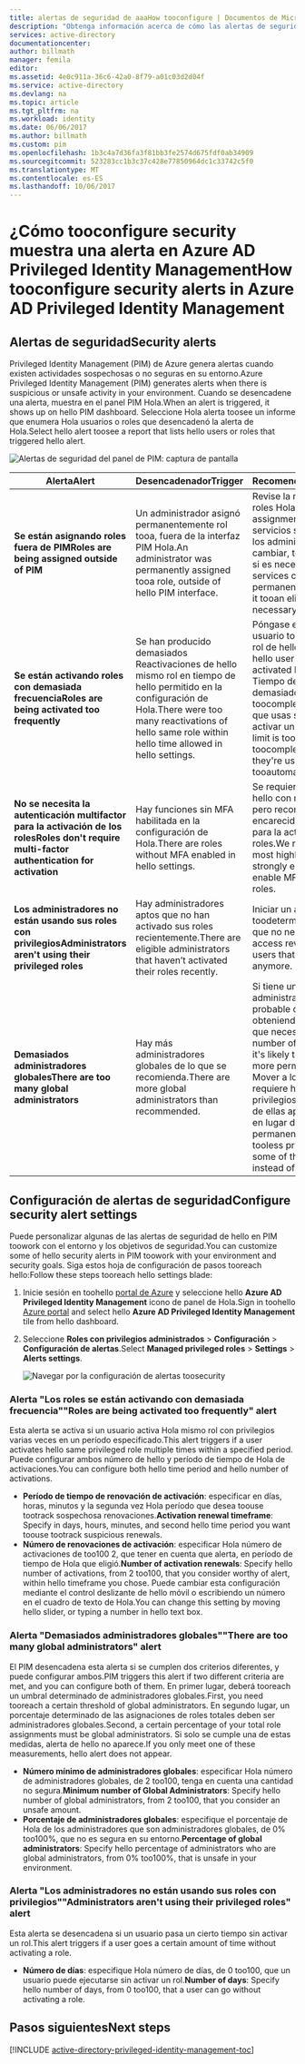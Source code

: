 ```yaml
---
title: alertas de seguridad de aaaHow tooconfigure | Documentos de Microsoft
description: "Obtenga información acerca de cómo las alertas de seguridad tooconfigure de extensión de Privileged Identity Management de Azure."
services: active-directory
documentationcenter: 
author: billmath
manager: femila
editor: 
ms.assetid: 4e0c911a-36c6-42a0-8f79-a01c03d2d04f
ms.service: active-directory
ms.devlang: na
ms.topic: article
ms.tgt_pltfrm: na
ms.workload: identity
ms.date: 06/06/2017
ms.author: billmath
ms.custom: pim
ms.openlocfilehash: 1b3c4a7d36fa3f81bb3fe2574d675fdf0ab34909
ms.sourcegitcommit: 523283cc1b3c37c428e77850964dc1c33742c5f0
ms.translationtype: MT
ms.contentlocale: es-ES
ms.lasthandoff: 10/06/2017
---
```

# <a name="how-tooconfigure-security-alerts-in-azure-ad-privileged-identity-management"></a><span data-ttu-id="7d4e5-103">¿Cómo tooconfigure security muestra una alerta en Azure AD Privileged Identity Management</span><span class="sxs-lookup"><span data-stu-id="7d4e5-103">How tooconfigure security alerts in Azure AD Privileged Identity Management</span></span>
## <a name="security-alerts"></a><span data-ttu-id="7d4e5-104">Alertas de seguridad</span><span class="sxs-lookup"><span data-stu-id="7d4e5-104">Security alerts</span></span>
<span data-ttu-id="7d4e5-105">Privileged Identity Management (PIM) de Azure genera alertas cuando existen actividades sospechosas o no seguras en su entorno.</span><span class="sxs-lookup"><span data-stu-id="7d4e5-105">Azure Privileged Identity Management (PIM) generates alerts when there is suspicious or unsafe activity in your environment.</span></span> <span data-ttu-id="7d4e5-106">Cuando se desencadene una alerta, muestra en el panel PIM Hola.</span><span class="sxs-lookup"><span data-stu-id="7d4e5-106">When an alert is triggered, it shows up on hello PIM dashboard.</span></span> <span data-ttu-id="7d4e5-107">Seleccione Hola alerta toosee un informe que enumera Hola usuarios o roles que desencadenó la alerta de Hola.</span><span class="sxs-lookup"><span data-stu-id="7d4e5-107">Select hello alert toosee a report that lists hello users or roles that triggered hello alert.</span></span>

![Alertas de seguridad del panel de PIM: captura de pantalla][1]

| <span data-ttu-id="7d4e5-109">Alerta</span><span class="sxs-lookup"><span data-stu-id="7d4e5-109">Alert</span></span> | <span data-ttu-id="7d4e5-110">Desencadenador</span><span class="sxs-lookup"><span data-stu-id="7d4e5-110">Trigger</span></span> | <span data-ttu-id="7d4e5-111">Recomendación</span><span class="sxs-lookup"><span data-stu-id="7d4e5-111">Recommendation</span></span> |
| --- | --- | --- |
| <span data-ttu-id="7d4e5-112">**Se están asignando roles fuera de PIM**</span><span class="sxs-lookup"><span data-stu-id="7d4e5-112">**Roles are being assigned outside of PIM**</span></span> |<span data-ttu-id="7d4e5-113">Un administrador asignó permanentemente rol tooa, fuera de la interfaz PIM Hola.</span><span class="sxs-lookup"><span data-stu-id="7d4e5-113">An administrator was permanently assigned tooa role, outside of hello PIM interface.</span></span> |<span data-ttu-id="7d4e5-114">Revise la nueva asignación de roles Hola.</span><span class="sxs-lookup"><span data-stu-id="7d4e5-114">Review hello new role assignment.</span></span> <span data-ttu-id="7d4e5-115">Dado que otros servicios solo pueden asignar a los administradores permanentes, cambiar, tooan elegible asignación si es necesario.</span><span class="sxs-lookup"><span data-stu-id="7d4e5-115">Since other services can only assign permanent administrators, change it tooan eligible assignment if necessary.</span></span> |
| <span data-ttu-id="7d4e5-116">**Se están activando roles con demasiada frecuencia**</span><span class="sxs-lookup"><span data-stu-id="7d4e5-116">**Roles are being activated too frequently**</span></span> |<span data-ttu-id="7d4e5-117">Se han producido demasiados Reactivaciones de hello mismo rol en tiempo de hello permitido en la configuración de Hola.</span><span class="sxs-lookup"><span data-stu-id="7d4e5-117">There were too many reactivations of hello same role within hello time allowed in hello settings.</span></span> |<span data-ttu-id="7d4e5-118">Póngase en contacto con hello usuario toosee ¿por qué activó el rol de hello tantas veces.</span><span class="sxs-lookup"><span data-stu-id="7d4e5-118">Contact hello user toosee why they have activated hello role so many times.</span></span> <span data-ttu-id="7d4e5-119">Tiempo de hello quizás límite es demasiado corto para ellos toocomplete sus tareas, o quizás que usas scripts tooautomatically activar un rol.</span><span class="sxs-lookup"><span data-stu-id="7d4e5-119">Maybe hello time limit is too short for them toocomplete their tasks, or maybe they're using scripts tooautomatically activate a role.</span></span> |
| <span data-ttu-id="7d4e5-120">**No se necesita la autenticación multifactor para la activación de los roles**</span><span class="sxs-lookup"><span data-stu-id="7d4e5-120">**Roles don't require multi-factor authentication for activation**</span></span> |<span data-ttu-id="7d4e5-121">Hay funciones sin MFA habilitada en la configuración de Hola.</span><span class="sxs-lookup"><span data-stu-id="7d4e5-121">There are roles without MFA enabled in hello settings.</span></span> |<span data-ttu-id="7d4e5-122">Se requiere MFA para los roles de hello con más altos privilegiada, pero recomendamos encarecidamente que habilite MFA para la activación de todos los roles.</span><span class="sxs-lookup"><span data-stu-id="7d4e5-122">We require MFA for hello most highly privileged roles, but strongly encourage that you enable MFA for activation of all roles.</span></span> |
| <span data-ttu-id="7d4e5-123">**Los administradores no están usando sus roles con privilegios**</span><span class="sxs-lookup"><span data-stu-id="7d4e5-123">**Administrators aren't using their privileged roles**</span></span> |<span data-ttu-id="7d4e5-124">Hay administradores aptos que no han activado sus roles recientemente.</span><span class="sxs-lookup"><span data-stu-id="7d4e5-124">There are eligible administrators that haven’t activated their roles recently.</span></span> |<span data-ttu-id="7d4e5-125">Iniciar un acceso revisión toodetermine Hola a los usuarios que no necesitan acceso.</span><span class="sxs-lookup"><span data-stu-id="7d4e5-125">Start an access review toodetermine hello users that don't need access anymore.</span></span> |
| <span data-ttu-id="7d4e5-126">**Demasiados administradores globales**</span><span class="sxs-lookup"><span data-stu-id="7d4e5-126">**There are too many global administrators**</span></span> |<span data-ttu-id="7d4e5-127">Hay más administradores globales de lo que se recomienda.</span><span class="sxs-lookup"><span data-stu-id="7d4e5-127">There are more global administrators than recommended.</span></span> |<span data-ttu-id="7d4e5-128">Si tiene un gran número de administradores globales, es probable que los usuarios estén obteniendo más permisos de los que necesitan.</span><span class="sxs-lookup"><span data-stu-id="7d4e5-128">If you have a high number of global administrators, it's likely that users are getting more permissions than they need.</span></span> <span data-ttu-id="7d4e5-129">Mover a los usuarios que no requiere herramientas con privilegios roles, o realizar algunas de ellas aptos para su rol de hello en lugar de asignados permanentemente.</span><span class="sxs-lookup"><span data-stu-id="7d4e5-129">Move users tooless privileged roles, or make some of them eligible for hello role instead of permanently assigned.</span></span> |

## <a name="configure-security-alert-settings"></a><span data-ttu-id="7d4e5-130">Configuración de alertas de seguridad</span><span class="sxs-lookup"><span data-stu-id="7d4e5-130">Configure security alert settings</span></span>
<span data-ttu-id="7d4e5-131">Puede personalizar algunas de las alertas de seguridad de hello en PIM toowork con el entorno y los objetivos de seguridad.</span><span class="sxs-lookup"><span data-stu-id="7d4e5-131">You can customize some of hello security alerts in PIM toowork with your environment and security goals.</span></span> <span data-ttu-id="7d4e5-132">Siga estos hoja de configuración de pasos tooreach hello:</span><span class="sxs-lookup"><span data-stu-id="7d4e5-132">Follow these steps tooreach hello settings blade:</span></span>

1. <span data-ttu-id="7d4e5-133">Inicie sesión en toohello [portal de Azure](https://portal.azure.com/) y seleccione hello **Azure AD Privileged Identity Management** icono de panel de Hola.</span><span class="sxs-lookup"><span data-stu-id="7d4e5-133">Sign in toohello [Azure portal](https://portal.azure.com/) and select hello **Azure AD Privileged Identity Management** tile from hello dashboard.</span></span>
2. <span data-ttu-id="7d4e5-134">Seleccione **Roles con privilegios administrados** > **Configuración** > **Configuración de alertas**.</span><span class="sxs-lookup"><span data-stu-id="7d4e5-134">Select **Managed privileged roles** > **Settings** > **Alerts settings**.</span></span>
   
    ![Navegar por la configuración de alertas toosecurity][2]

### <a name="roles-are-being-activated-too-frequently-alert"></a><span data-ttu-id="7d4e5-136">Alerta "Los roles se están activando con demasiada frecuencia"</span><span class="sxs-lookup"><span data-stu-id="7d4e5-136">"Roles are being activated too frequently" alert</span></span>
<span data-ttu-id="7d4e5-137">Esta alerta se activa si un usuario activa Hola mismo rol con privilegios varias veces en un período especificado.</span><span class="sxs-lookup"><span data-stu-id="7d4e5-137">This alert triggers if a user activates hello same privileged role multiple times within a specified period.</span></span> <span data-ttu-id="7d4e5-138">Puede configurar ambos número de hello y período de tiempo de Hola de activaciones.</span><span class="sxs-lookup"><span data-stu-id="7d4e5-138">You can configure both hello time period and hello number of activations.</span></span>

* <span data-ttu-id="7d4e5-139">**Período de tiempo de renovación de activación**: especificar en días, horas, minutos y la segunda vez Hola período que desea toouse tootrack sospechosa renovaciones.</span><span class="sxs-lookup"><span data-stu-id="7d4e5-139">**Activation renewal timeframe**: Specify in days, hours, minutes, and second hello time period you want toouse tootrack suspicious renewals.</span></span>
* <span data-ttu-id="7d4e5-140">**Número de renovaciones de activación**: especificar Hola número de activaciones de too100 2, que tener en cuenta que alerta, en período de tiempo de Hola que eligió.</span><span class="sxs-lookup"><span data-stu-id="7d4e5-140">**Number of activation renewals**: Specify hello number of activations, from 2 too100, that you consider worthy of alert, within hello timeframe you chose.</span></span> <span data-ttu-id="7d4e5-141">Puede cambiar esta configuración mediante el control deslizante de hello móvil o escribiendo un número en el cuadro de texto de Hola.</span><span class="sxs-lookup"><span data-stu-id="7d4e5-141">You can change this setting by moving hello slider, or typing a number in hello text box.</span></span>

### <a name="there-are-too-many-global-administrators-alert"></a><span data-ttu-id="7d4e5-142">Alerta "Demasiados administradores globales"</span><span class="sxs-lookup"><span data-stu-id="7d4e5-142">"There are too many global administrators" alert</span></span>
<span data-ttu-id="7d4e5-143">El PIM desencadena esta alerta si se cumplen dos criterios diferentes, y puede configurar ambos.</span><span class="sxs-lookup"><span data-stu-id="7d4e5-143">PIM triggers this alert if two different criteria are met, and you can configure both of them.</span></span> <span data-ttu-id="7d4e5-144">En primer lugar, deberá tooreach un umbral determinado de administradores globales.</span><span class="sxs-lookup"><span data-stu-id="7d4e5-144">First, you need tooreach a certain threshold of global administrators.</span></span> <span data-ttu-id="7d4e5-145">En segundo lugar, un porcentaje determinado de las asignaciones de roles totales deben ser administradores globales.</span><span class="sxs-lookup"><span data-stu-id="7d4e5-145">Second, a certain percentage of your total role assignments must be global administrators.</span></span> <span data-ttu-id="7d4e5-146">Si solo se cumple una de estas medidas, alerta de hello no aparece.</span><span class="sxs-lookup"><span data-stu-id="7d4e5-146">If you only meet one of these measurements, hello alert does not appear.</span></span>  

* <span data-ttu-id="7d4e5-147">**Número mínimo de administradores globales**: especificar Hola número de administradores globales, de 2 too100, tenga en cuenta una cantidad no segura.</span><span class="sxs-lookup"><span data-stu-id="7d4e5-147">**Minimum number of Global Administrators**: Specify hello number of global administrators, from 2 too100, that you consider an unsafe amount.</span></span>
* <span data-ttu-id="7d4e5-148">**Porcentaje de administradores globales**: especifique el porcentaje de Hola de los administradores que son administradores globales, de 0% too100%, que no es segura en su entorno.</span><span class="sxs-lookup"><span data-stu-id="7d4e5-148">**Percentage of global administrators**: Specify hello percentage of administrators who are global administrators, from 0% too100%, that is unsafe in your environment.</span></span>

### <a name="administrators-arent-using-their-privileged-roles-alert"></a><span data-ttu-id="7d4e5-149">Alerta "Los administradores no están usando sus roles con privilegios"</span><span class="sxs-lookup"><span data-stu-id="7d4e5-149">"Administrators aren't using their privileged roles" alert</span></span>
<span data-ttu-id="7d4e5-150">Esta alerta se desencadena si un usuario pasa un cierto tiempo sin activar un rol.</span><span class="sxs-lookup"><span data-stu-id="7d4e5-150">This alert triggers if a user goes a certain amount of time without activating a role.</span></span>

* <span data-ttu-id="7d4e5-151">**Número de días**: especifique Hola número de días, de 0 too100, que un usuario puede ejecutarse sin activar un rol.</span><span class="sxs-lookup"><span data-stu-id="7d4e5-151">**Number of days**: Specify hello number of days, from 0 too100, that a user can go without activating a role.</span></span>

## <a name="next-steps"></a><span data-ttu-id="7d4e5-152">Pasos siguientes</span><span class="sxs-lookup"><span data-stu-id="7d4e5-152">Next steps</span></span>
[!INCLUDE [active-directory-privileged-identity-management-toc](../../includes/active-directory-privileged-identity-management-toc.md)]

<!--Image references-->

[1]: ./media/active-directory-privileged-identity-management-how-to-configure-security-alerts/PIM_security_dash.png
[2]: ./media/active-directory-privileged-identity-management-how-to-configure-security-alerts/PIM_security_settings.png
